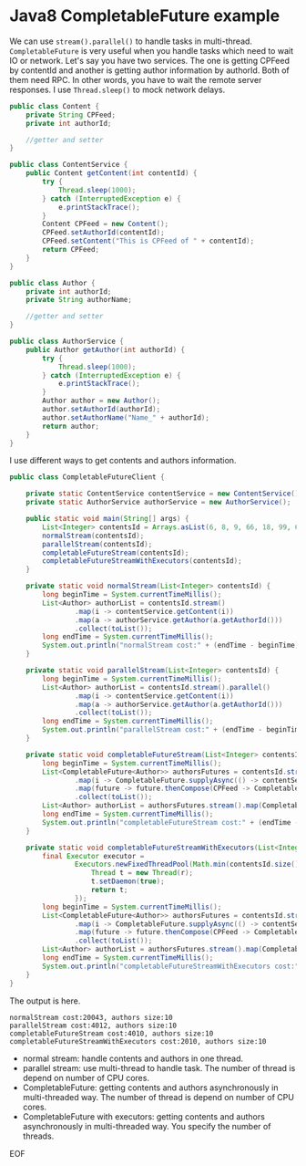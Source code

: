 # Java8 CompletableFuture example
We can use `stream().parallel()` to handle tasks in multi-thread. `CompletableFuture` is very useful when you handle tasks
which need to wait IO or network. Let's say you have two services. The one is getting CPFeed by contentId and another is
getting author information by authorId. Both of them need RPC. In other words, you have to wait the remote server responses.
I use `Thread.sleep()` to mock network delays.
```java
public class Content {
    private String CPFeed;
    private int authorId;

    //getter and setter
}

public class ContentService {
    public Content getContent(int contentId) {
        try {
            Thread.sleep(1000);
        } catch (InterruptedException e) {
            e.printStackTrace();
        }
        Content CPFeed = new Content();
        CPFeed.setAuthorId(contentId);
        CPFeed.setContent("This is CPFeed of " + contentId);
        return CPFeed;
    }
}

public class Author {
    private int authorId;
    private String authorName;

    //getter and setter
}

public class AuthorService {
    public Author getAuthor(int authorId) {
        try {
            Thread.sleep(1000);
        } catch (InterruptedException e) {
            e.printStackTrace();
        }
        Author author = new Author();
        author.setAuthorId(authorId);
        author.setAuthorName("Name_" + authorId);
        return author;
    }
}
``` 
I use different ways to get contents and authors information. 
```java
public class CompletableFutureClient {

    private static ContentService contentService = new ContentService();
    private static AuthorService authorService = new AuthorService();

    public static void main(String[] args) {
        List<Integer> contentsId = Arrays.asList(6, 8, 9, 66, 18, 99, 68, 89, 100, 166);
        normalStream(contentsId);
        parallelStream(contentsId);
        completableFutureStream(contentsId);
        completableFutureStreamWithExecutors(contentsId);
    }

    private static void normalStream(List<Integer> contentsId) {
        long beginTime = System.currentTimeMillis();
        List<Author> authorList = contentsId.stream()
                .map(i -> contentService.getContent(i))
                .map(a -> authorService.getAuthor(a.getAuthorId()))
                .collect(toList());
        long endTime = System.currentTimeMillis();
        System.out.println("normalStream cost:" + (endTime - beginTime) + ", authors:" + authorList);
    }

    private static void parallelStream(List<Integer> contentsId) {
        long beginTime = System.currentTimeMillis();
        List<Author> authorList = contentsId.stream().parallel()
                .map(i -> contentService.getContent(i))
                .map(a -> authorService.getAuthor(a.getAuthorId()))
                .collect(toList());
        long endTime = System.currentTimeMillis();
        System.out.println("parallelStream cost:" + (endTime - beginTime) + ", authors:" + authorList);
    }

    private static void completableFutureStream(List<Integer> contentsId) {
        long beginTime = System.currentTimeMillis();
        List<CompletableFuture<Author>> authorsFutures = contentsId.stream()
                .map(i -> CompletableFuture.supplyAsync(() -> contentService.getContent(i)))
                .map(future -> future.thenCompose(CPFeed -> CompletableFuture.supplyAsync(() -> authorService.getAuthor(CPFeed.getAuthorId()))))
                .collect(toList());
        List<Author> authorList = authorsFutures.stream().map(CompletableFuture::join).collect(toList());
        long endTime = System.currentTimeMillis();
        System.out.println("completableFutureStream cost:" + (endTime - beginTime) + ", authors:" + authorList);
    }

    private static void completableFutureStreamWithExecutors(List<Integer> contentsId) {
        final Executor executor =
                Executors.newFixedThreadPool(Math.min(contentsId.size(), 100), r -> {
                    Thread t = new Thread(r);
                    t.setDaemon(true);
                    return t;
                });
        long beginTime = System.currentTimeMillis();
        List<CompletableFuture<Author>> authorsFutures = contentsId.stream()
                .map(i -> CompletableFuture.supplyAsync(() -> contentService.getContent(i), executor))
                .map(future -> future.thenCompose(CPFeed -> CompletableFuture.supplyAsync(() -> authorService.getAuthor(CPFeed.getAuthorId()), executor)))
                .collect(toList());
        List<Author> authorList = authorsFutures.stream().map(CompletableFuture::join).collect(toList());
        long endTime = System.currentTimeMillis();
        System.out.println("completableFutureStreamWithExecutors cost:" + (endTime - beginTime) + ", authors:" + authorList);
    }
}
```
The output is here.
```
normalStream cost:20043, authors size:10
parallelStream cost:4012, authors size:10
completableFutureStream cost:4010, authors size:10
completableFutureStreamWithExecutors cost:2010, authors size:10
```

* normal stream: handle contents and authors in one thread.
* parallel stream: use multi-thread to handle task. The number of thread is depend on number of CPU cores.
* CompletableFuture: getting contents and authors asynchronously in multi-threaded way. The number of thread is depend on number of CPU cores.
* CompletableFuture with executors: getting contents and authors asynchronously in multi-threaded way. You specify the number of threads.

EOF